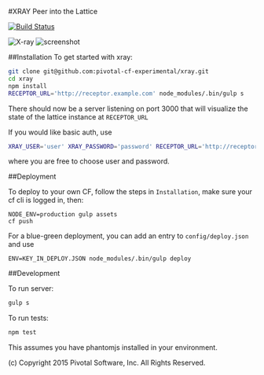 #XRAY
Peer into the Lattice 

[![Build Status](https://travis-ci.org/pivotal-cf-experimental/xray.svg?branch=master)](https://travis-ci.org/pivotal-cf-experimental/xray)

![X-ray](../master/lattice-xray.png?raw=true)
![screenshot](../master/screenshot.png?raw=true)

##Installation
To get started with xray:
```sh
git clone git@github.com:pivotal-cf-experimental/xray.git
cd xray
npm install
RECEPTOR_URL='http://receptor.example.com' node_modules/.bin/gulp s
```
There should now be a server listening on port 3000 that will visualize the state of the lattice instance at `RECEPTOR_URL`

If you would like basic auth, use
```sh
XRAY_USER='user' XRAY_PASSWORD='password' RECEPTOR_URL='http://receptor.example.com' node_modules/.bin/gulp s
```
where you are free to choose user and password.

##Deployment

To deploy to your own CF, follow the steps in `Installation`, make sure your cf cli is logged in, then:
```
NODE_ENV=production gulp assets
cf push
```

For a blue-green deployment, you can add an entry to `config/deploy.json` and use
```
ENV=KEY_IN_DEPLOY.JSON node_modules/.bin/gulp deploy
```

##Development

To run server:
```sh
gulp s
```

To run tests:
```sh
npm test
```

This assumes you have phantomjs installed in your environment.

(c) Copyright 2015 Pivotal Software, Inc. All Rights Reserved.
